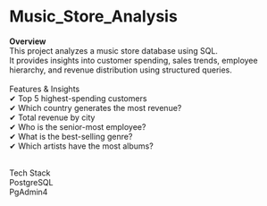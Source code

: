 # Music_Store_Analysis
 <b>Overview</b>
 <br>
This project analyzes a music store database using SQL. 
<br>
It provides insights into customer spending, sales trends, employee hierarchy, and revenue distribution using structured queries.
<br>
<br>
Features & Insights
<br>
✔ Top 5 highest-spending customers
<br>
✔ Which country generates the most revenue?
<br>
✔ Total revenue by city
<br>
✔ Who is the senior-most employee?
<br>
✔ What is the best-selling genre?
<br>
✔ Which artists have the most albums?
<br>
<br>

Tech Stack
<br>
PostgreSQL
<br>
PgAdmin4




